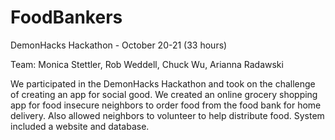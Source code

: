 # FoodBankers

DemonHacks Hackathon - October 20-21 (33 hours)

Team:
Monica Stettler, 
Rob Weddell, 
Chuck Wu, 
Arianna Radawski

We participated in the DemonHacks Hackathon and took on the challenge of creating an app for social good. We created an online grocery shopping app for food insecure neighbors to order food from the food bank for home delivery. Also allowed neighbors to volunteer to help distribute food. System included a website and database. 
